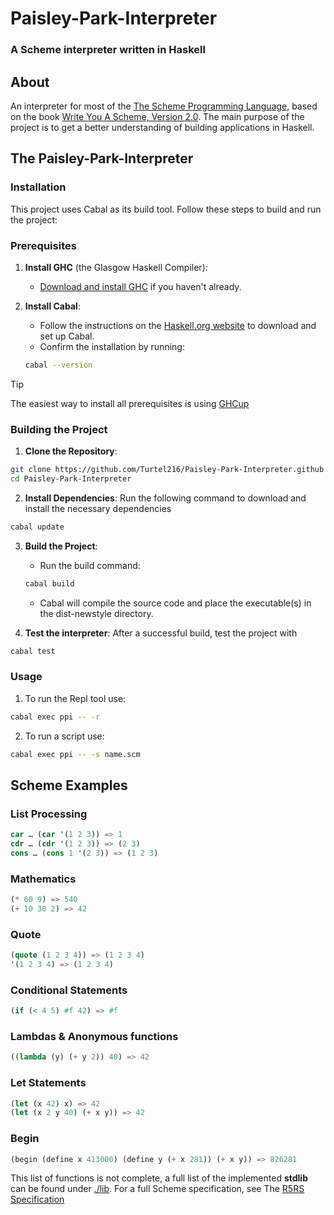 # Paisley-Park-Interpreter

### A Scheme interpreter written in Haskell

## About 

An interpreter for most of the [The Scheme Programming Language](https://www.scheme.org/), based on the book [Write You A Scheme, Version 2.0](https://wespiser.com/writings/wyas/00_overview.html). The main purpose of the project is to get a better understanding of building applications in Haskell.

## The Paisley-Park-Interpreter

### Installation

This project uses Cabal as its build tool. Follow these steps to build and run the project:

### Prerequisites

1. **Install GHC** (the Glasgow Haskell Compiler):
    - [Download and install GHC](https://www.haskell.org/downloads/) if you haven't already.

2. **Install Cabal**:
    - Follow the instructions on the [Haskell.org website](https://www.haskell.org/cabal/) to download and set up Cabal.
    - Confirm the installation by running:
      
    ```bash
    cabal --version
    ```

> [!TIP]
> The easiest way to install all prerequisites is using [GHCup](https://www.haskell.org/ghcup/)

### Building the Project 

1. **Clone the Repository**:

```bash
git clone https://github.com/Turtel216/Paisley-Park-Interpreter.github
cd Paisley-Park-Interpreter
```

2. **Install Dependencies**: Run the following command to download and install the necessary dependencies

```bash 
cabal update
```

3. **Build the Project**:

    - Run the build command:
   
    ```bash 
    cabal build
    ```
    
    - Cabal will compile the source code and place the executable(s) in the dist-newstyle directory.

4. **Test the interpreter**: After a successful build, test the project with 

```bash 
cabal test
```

### Usage 

1. To run the Repl tool use:

```bash 
cabal exec ppi -- -r
```

2. To run a script use:

```bash
cabal exec ppi -- -s name.scm
```

## Scheme Examples

### List Processing

```lisp
car … (car '(1 2 3)) => 1
cdr … (cdr '(1 2 3)) => (2 3)
cons … (cons 1 '(2 3)) => (1 2 3)
```

### Mathematics

```lisp
(* 60 9) => 540
(+ 10 30 2) => 42
```

### Quote

```lisp
(quote (1 2 3 4)) => (1 2 3 4)
'(1 2 3 4) => (1 2 3 4)
```

### Conditional Statements

```lisp
(if (< 4 5) #f 42) => #f
```

### Lambdas & Anonymous functions

```lisp
((lambda (y) (+ y 2)) 40) => 42
```

### Let Statements

```lisp
(let (x 42) x) => 42
(let (x 2 y 40) (+ x y)) => 42
```

### Begin

```lisp
(begin (define x 413000) (define y (+ x 281)) (+ x y)) => 826281
```

This list of functions is not complete, a full list of the implemented **stdlib** can be found under [./lib](https://github.com/Turtel216/Paisley-Park-Interpreter/tree/main/lib). For a full Scheme specification, see The [R5RS Specification](https://github.com/write-you-a-scheme-v2/scheme/blob/master/sources/r5rs.pdf)
